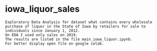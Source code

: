 # iowa_liquor_sales
 	Exploratory Data Analysis for dataset what contains every wholesale purchase of liquor in the State of Iowa by retailers for sale to individuals since January 1, 2012.
 	On EDA I used only sales on 2019.
 	The results are listed in the file main_iowa_liquor.ipynb.
 	For better display open file on google colab.

